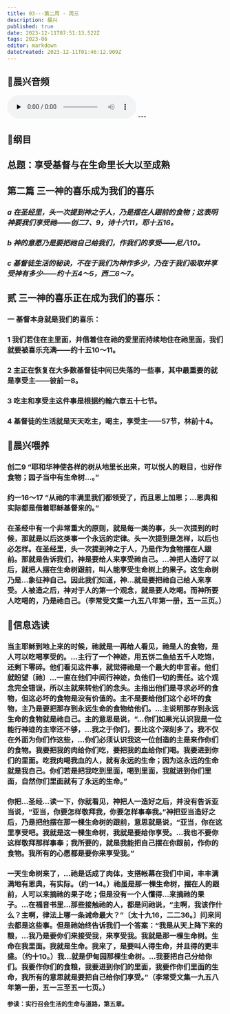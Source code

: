 ```yaml
---
title: 03---第二周 · 周三
description: 晨兴
published: true
date: 2023-12-11T07:51:13.522Z
tags: 2023-06
editor: markdown
dateCreated: 2023-12-11T01:46:12.909Z
---
```


## 🎵晨兴音频
<audio id="audio" controls="" preload="none">
      <source id="mp3" src="/2023-06/week2/week2day3.mp3">
</audio>
---

## 📖纲目

## 总题：享受基督与在生命里长大以至成熟

## 第二篇   三一神的喜乐成为我们的喜乐

### *a   在圣经里，头一次提到神之于人，乃是摆在人跟前的食物；这表明神要我们享受祂——创二7、9，诗十六11，耶十五16。*

### *b   神的意愿乃是要把祂自己给我们，作我们的享受——尼八10。*

### *c   基督徒生活的秘诀，不在于我们为神作多少，乃在于我们吸取并享受神有多少——约十五4～5，西二6～7。*

## 贰   三一神的喜乐正在成为我们的喜乐：

### 一   基督本身就是我们的喜乐：

### 1   我们若住在主里面，并借着住在祂的爱里而持续地住在祂里面，我们就要被喜乐充满——约十五10～11。

### 2   主正在恢复在大多数基督徒中间已失落的一些事，其中最重要的就是享受主——彼前一8。

### 3   吃主和享受主这件事是根据约翰六章五十七节。

### 4   基督徒的生活就是天天吃主，喝主，享受主——57节，林前十4。

## 📖晨兴喂养

### 创二9   “耶和华神使各样的树从地里长出来，可以悦人的眼目，也好作食物；园子当中有生命树…。”

### 约一16～17   “从祂的丰满里我们都领受了，而且恩上加恩；…恩典和实际都是借着耶稣基督来的。”

### 在圣经中有一个非常重大的原则，就是每一类的事，头一次提到的时候，那就是以后这类事一个永远的定律。头一次提到是怎样，以后也必怎样。在圣经里，头一次提到神之于人，乃是作为食物摆在人跟前。那就是告诉我们，神是要给人来享受祂自己。…神把人造好了以后，就把人摆在生命树跟前，叫人能享受生命树上的果子。这生命树乃是…象征神自己。因此我们知道，神…就是要把祂自己给人来享受。人被造之后，神对于人的第一个观念，就是要人吃喝。而神所要人吃喝的，乃是祂自己。（李常受文集一九五八年第一册，五一三页。）

## 📖信息选读

### 当主耶稣到地上来的时候，祂就是一再给人看见，祂是人的食物，是人可以吃喝享受的。…主行了一个神迹，用五饼二鱼给五千人吃饱，还剩下零碎。他们看见这件事，就觉得祂是一个最大的申言者。他们就盼望〔祂〕…一直在他们中间行神迹，负他们一切的责任。这个观念完全错误，所以主就来转他们的念头。主指出他们是寻求必坏的食物，但这必坏的食物是没有价值的。主不是要给他们这个必坏的食物，主乃是要把那存到永远生命的食物给他们。…主说明那存到永远生命的食物就是祂自己。主的意思是说，“…你们如果光认识我是一位能行神迹的主宰还不够，…我之于你们，要比这个深刻多了。我不仅在外面为你们作这些，…你们必须认识我这一位创造的主是来作你们的食物。我要把我的肉给你们吃，要把我的血给你们喝。我要进到你们的里面。吃我肉喝我血的人，就有永远的生命；因为这永远的生命就是我自己。你们若是把我吃到里面，喝到里面，我就进到你们里面，自然你们里面就有了永远的生命。”

### 你把…圣经…读一下，你就看见，神把人一造好之后，并没有告诉亚当说，“亚当，你要怎样敬拜我，你要怎样事奉我。”神把亚当造好之后，乃是把他摆在那一棵生命树的跟前，意思就是说，“亚当，你在这里享受吧。我就是这一棵生命树，我就是要给你享受。…我也不要你这样敬拜那样事奉；我所要的，就是我能把自己摆在你跟前，作你的食物。我所有的心愿都是要你来享受我。”

### 一天生命树来了，…祂是话成了肉体，支搭帐幕在我们中间，丰丰满满地有恩典，有实际。（约一14。）祂虽是那一棵生命树，摆在人的跟前，人可以来摘祂的果子吃；但是没有一个人懂得…来摘祂的果子。…在福音书里…那些接触祂的人，都是问祂说，“主啊，我该作什么？主啊，律法上哪一条诫命最大？”〔太十九16，二二36。〕问来问去都是这些事。但是祂始终告诉我们一个答案：“我是从天上降下来的粮，…我乃是要你们来接受我，来享受我。我就是那一棵生命树。生命在我里面。我就是生命。我来了，是要叫人得生命，并且得的更丰盛。（约十10。）我…就是伊甸园那棵生命树。…我要把自己分给你们。我要作你们的食粮，我要进到你们的里面，我要作你们里面的生命，我所有的意思就是要把自己给你们享受。”（李常受文集一九五八年第一册，五一三至五一七页。）

**参读：实行召会生活的生命与道路，第五章。**
<!-- Google tag (gtag.js) -->
<script async src="https://www.googletagmanager.com/gtag/js?id=G-1P8709Z16T"></script>
<script>
  window.dataLayer = window.dataLayer || [];
  function gtag(){dataLayer.push(arguments);}
  gtag('js', new Date());

  gtag('config', 'G-1P8709Z16T');
</script>